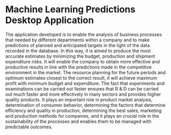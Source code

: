 # Machine Learning Predictions Desktop Application

   The application developed is to enable the analysis of business processes that needed by different departments within a company 
and to make predictions of planned and anticipated targets in the light of the data recorded in the database.
In this way, it is aimed to produce the most accurate estimates by minimizing the budget, production and shipment expenditure risks.
It will enable the company to obtain more effective and productive results in line with the predictions made in the competitive environment in the market.
The resource planning for the future periods and optimum estimates closest to the correct result, it will achieve maximum profit with minimum budget and expenditure.
The fact that experiments and examinations can be carried out faster ensures that R & D can be carried out much faster and more effectively in many sectors and provides higher quality products.
It plays an important role in product market analysis, determination of consumer behavior, determining the factors that determine efficiency and quality in production, determining the best sales, marketing and production methods for companies, and it plays an crucial role in the sustainability of the processes and enables them to be managed with predictable outcomes.


